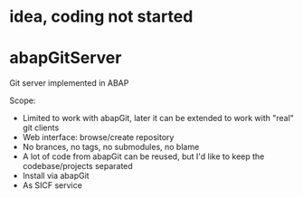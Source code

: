 # idea, coding not started

# abapGitServer
Git server implemented in ABAP

Scope:
- Limited to work with abapGit, later it can be extended to work with "real" git clients
- Web interface: browse/create repository
- No brances, no tags, no submodules, no blame
- A lot of code from abapGit can be reused, but I'd like to keep the codebase/projects separated
- Install via abapGit
- As SICF service
